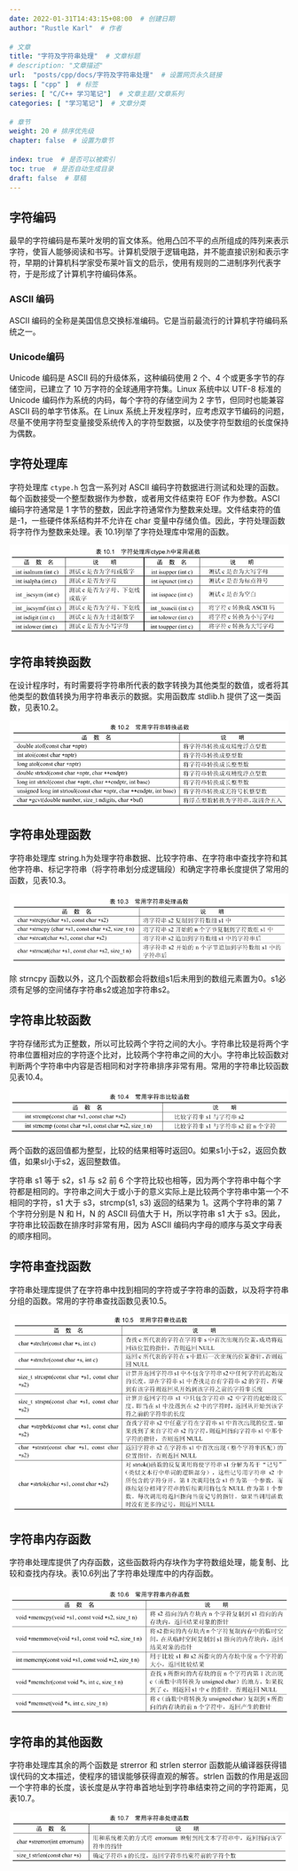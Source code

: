 ```yaml
---
date: 2022-01-31T14:43:15+08:00  # 创建日期
author: "Rustle Karl"  # 作者

# 文章
title: "字符及字符串处理"  # 文章标题
# description: "文章描述"
url:  "posts/cpp/docs/字符及字符串处理"  # 设置网页永久链接
tags: [ "cpp" ]  # 标签
series: [ "C/C++ 学习笔记"]  # 文章主题/文章系列
categories: [ "学习笔记"]  # 文章分类

# 章节
weight: 20 # 排序优先级
chapter: false  # 设置为章节

index: true  # 是否可以被索引
toc: true  # 是否自动生成目录
draft: false  # 草稿
---
```


## 字符编码

最早的字符编码是布莱叶发明的盲文体系。他用凸凹不平的点所组成的阵列来表示字符，使盲人能够阅读和书写。计算机受限于逻辑电路，并不能直接识别和表示字符，早期的计算机科学家受布莱叶盲文的启示，使用有规则的二进制序列代表字符，于是形成了计算机字符编码体系。

### ASCII 编码

ASCII 编码的全称是美国信息交换标准编码。它是当前最流行的计算机字符编码系统之一。

### Unicode编码

Unicode 编码是 ASCII 码的升级体系，这种编码使用 2 个、4 个或更多字节的存储空间，已建立了 10 万字符的全球通用字符集。Linux 系统中以 UTF-8 标准的 Unicode 编码作为系统的内码，每个字符的存储空间为 2 字节，但同时也能兼容 ASCII 码的单字节体系。在 Linux 系统上开发程序时，应考虑双字节编码的问题，尽量不使用字符型变量接受系统传入的字符型数据，以及使字符型数组的长度保持为偶数。

## 字符处理库

字符处理库 `ctype.h` 包含一系列对 ASCII 编码字符数据进行测试和处理的函数。每个函数接受一个整型数据作为参数，或者用文件结束符 EOF 作为参数。ASCI 编码字符通常是 1 字节的整数，因此字符通常作为整数来处理。文件结束符的值是-1，一些硬件体系结构并不允许在 char 变量中存储负值。因此，字符处理函数将字符作为整数来处理。表 10.1列举了字符处理库中常用的函数。

![](../assets/images/表10.1_字符处理库ctype.h中常用函数.png)

## 字符串转换函数

在设计程序时，有时需要将字符串所代表的数字转换为其他类型的数值，或者将其他类型的数值转换为用字符串表示的数据。实用函数库 stdlib.h 提供了这一类函数，见表10.2。

![](../assets/images/表10.2_常用字符串转换函数.png)

## 字符串处理函数

字符串处理库 string.h为处理字符串数据、比较字符串、在字符串中查找字符和其他字符串、标记字符串（将字符串划分成逻辑段）和确定字符串长度提供了常用的函数，见表10.3。

![](../assets/images/表10.3_常用字符串处理函数.png)

除 strncpy 函数以外，这几个函数都会将数组s1后未用到的数组元素置为0。s1必须有足够的空间储存字符串s2或追加字符串s2。

## 字符串比较函数

字符存储形式为正整数，所以可比较两个字符之间的大小。字符串比较是将两个字符串位置相对应的字符逐个比对，比较两个字符串之间的大小。字符串比较函数对判断两个字符串中内容是否相同和对字符串排序非常有用。常用的字符串比较函数见表10.4。

![](../assets/images/表10.4_常用字符串比较函数.png)

两个函数的返回值都为整型，比较的结果相等时返回0。如果s1小于s2，返回负数值，如果sl小于s2，返回整数值。

字符串 s1 等于 s2，s1 与 s2 前 6 个字符比较也相等，因为两个字符串中每个字符都是相同的。字符串之间大于或小于的意义实际上是比较两个字符串中第一个不相同的字符，s1 大于 s3，strcmp(s1, s3) 返回的结果为 1。这两个字符串的第 7 个字符分别是 N 和 H，N 的 ASCII 码值大于 H，所以字符串 s1 大于 s3。因此，字符串比较函数在排序时非常有用，因为 ASCII 编码内字母的顺序与英文字母表的顺序相同。

## 字符串查找函数

字符串处理库提供了在字符串中找到相同的字符或子字符串的函数，以及将字符串分组的函数。常用的字符串查找函数见表10.5。

![](../assets/images/表10.5_常用字符查找函数.png)

## 字符串内存函数

字符串处理库提供了内存函数，这些函数将内存块作为字符数组处理，能复制、比较和查找内存块。表10.6列出了字符串处理库中的内存函数。

![](../assets/images/表10.6_常用字符串内存函数.png)

## 字符串的其他函数

字符串处理库其余的两个函数是 strerror 和 strlen sterror 函数能从编译器获得错误代码的文本描述，使程序的错误能够获得直观的解答。strlen 函数的作用是返回一个字符串的长度，该长度是从字符串首地址到字符串结束符之间的字符距离，见表10.7。

![](../assets/images/表10.7_常用字符串处理函数.png)

